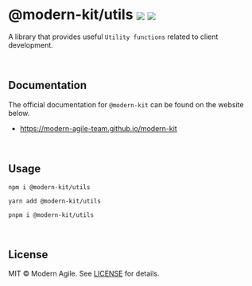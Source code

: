 # @modern-kit/utils <a href="https://www.npmjs.com/package/@modern-kit/utils" target="_blank"><img align="center" src="https://img.shields.io/npm/v/@modern-kit/utils.svg" /></a> <a href="https://bundlephobia.com/package/@modern-kit/utils" target="_blank"><img align="center" src="https://img.shields.io/bundlephobia/minzip/@modern-kit/utils/latest"></a>

A library that provides useful `Utility functions` related to client development. 

<br />

## Documentation
The official documentation for `@modern-kit` can be found on the website below.
- <a href="https://modern-agile-team.github.io/modern-kit" target="_blank">https://modern-agile-team.github.io/modern-kit</a>

<br />

## Usage
```shell
npm i @modern-kit/utils
```

```shell
yarn add @modern-kit/utils
```


```shell
pnpm i @modern-kit/utils
```

<br />

## License
MIT © Modern Agile. See [LICENSE](../../LICENSE) for details.

<br />